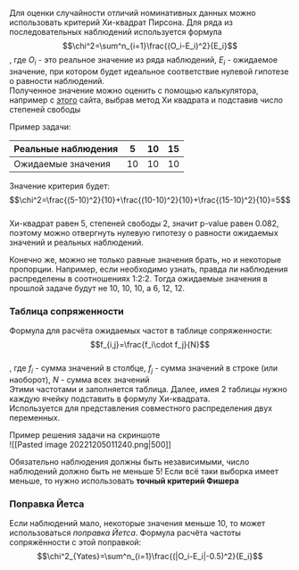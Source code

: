 Для оценки случайности отличий номинативных данных можно использовать критерий Хи-квадрат Пирсона. Для ряда из последовательных наблюдений используется формула  
$$\chi^2=\sum^n_{i=1}\frac{(O_i-E_i)^2}{E_i}$$, где $O_i$ - это реальное значение из ряда наблюдений, $E_i$ - ожидаемое значение, при котором будет идеальное соответствие нулевой гипотезе о равности наблюдений.  
Полученное значение можно оценить с помощью калькулятора, например с [этого](https://gallery.shinyapps.io/dist_calc/) сайта, выбрав метод Хи квадрата и подставив число степеней свободы  
  
Пример задачи:  
  
Реальные наблюдения | 5 | 10 | 15  
-| - | - | -   
Ожидаемые значения | 10 | 10 | 10  
Значение критерия будет:  
$$\chi^2=\frac{(5-10)^2}{10}+\frac{(10-10)^2}{10}+\frac{(15-10)^2}{10}=5$$  
Хи-квадрат равен 5, степеней свободы 2, значит p-value равен 0.082, поэтому можно отвергнуть нулевую гипотезу о равности ожидаемых значений и реальных наблюдений.  
  
Конечно же, можно не только равные значения брать, но и некоторые пропорции. Например, если необходимо узнать, правда ли наблюдения распределены в соотношениях 1:2:2. Тогда ожидаемые значения в прошлой задаче будут не 10, 10, 10, а 6, 12, 12.   
  
### Таблица сопряженности   
Формула для расчёта ожидаемых частот в таблице сопряженности:  
$$f_{i,j}=\frac{f_i\cdot f_j}{N}$$  
, где $f_i$ - сумма значений в столбце, $f_j$ - сумма значений в строке (или наоборот), $N$ - сумма всех значений  
Этими частотами и заполняется таблица. Далее, имея 2 таблицы нужно каждую ячейку подставить в формулу Хи-квадрата.   
Используется для представления совместного распределения двух переменных.  
  
Пример решения задачи на скриншоте  
![[Pasted image 20221205011240.png|500]]  
  
Обязательно наблюдения должны быть независимыми, число наблюдений должно быть не меньше 5! Если всё таки выборка имеет меньше, то нужно использовать **точный критерий Фишера**  
  
### Поправка Йетса  
Если наблюдений мало, некоторые значения меньше 10, то может использоваться *поправка Йетса*. Формула расчёта частоты сопряжённости с этой поправкой:  
$$\chi^2_{Yates}=\sum^n_{i=1}\frac{(|O_i-E_i|-0.5)^2}{E_i}$$